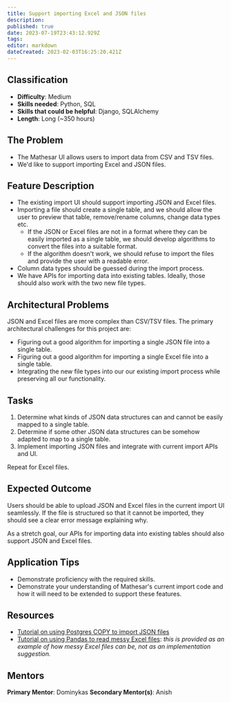 ```yaml
---
title: Support importing Excel and JSON files
description: 
published: true
date: 2023-07-19T23:43:12.929Z
tags: 
editor: markdown
dateCreated: 2023-02-03T16:25:20.421Z
---
```


## Classification
- **Difficulty**: Medium
- **Skills needed**: Python, SQL
- **Skills that could be helpful**: Django, SQLAlchemy
- **Length**: Long (~350 hours)

## The Problem
- The Mathesar UI allows users to import data from CSV and TSV files.
- We'd like to support importing Excel and JSON files.

## Feature Description
- The existing import UI should support importing JSON and Excel files.
- Importing a file should create a single table, and we should allow the user to preview that table, remove/rename columns, change data types etc.
  - If the JSON or Excel files are not in a format where they can be easily imported as a single table, we should develop algorithms to convert the files into a suitable format.
  - If the algorithm doesn't work, we should refuse to import the files and provide the user with a readable error.
- Column data types should be guessed during the import process.
- We have APIs for importing data into existing tables. Ideally, those should also work with the two new file types.

## Architectural Problems
JSON and Excel files are more complex than CSV/TSV files. The primary architectural challenges for this project are:
- Figuring out a good algorithm for importing a single JSON file into a single table.
- Figuring out a good algorithm for importing a single Excel file into a single table.
- Integrating the new file types into our our existing import process while preserving all our functionality.

## Tasks
1. Determine what kinds of JSON data structures can and cannot be easily mapped to a single table.
1. Determine if some other JSON data structures can be somehow adapted to map to a single table.
1. Implement importing JSON files and integrate with current import APIs and UI.

Repeat for Excel files.

## Expected Outcome
Users should be able to upload JSON and Excel files in the current import UI seamlessly. If the file is structured so that it cannot be imported, they should see a clear error message explaining why.

As a stretch goal, our APIs for importing data into existing tables should also support JSON and Excel files.

## Application Tips
- Demonstrate proficiency with the required skills.
- Demonstrate your understanding of Mathesar's current import code and how it will need to be extended to support these features.

## Resources
- [Tutorial on using Postgres COPY to import JSON files](https://konbert.com/blog/import-json-into-postgres-using-copy)
- [Tutorial on using Pandas to read messy Excel files](https://pbpython.com/pandas-excel-range.html): *this is provided as an example of how messy Excel files can be, not as an implementation suggestion.*

## Mentors
**Primary Mentor**: Dominykas
**Secondary Mentor(s)**: Anish
